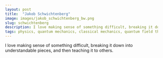 ```yaml
---
layout: post
title:  "Jakob Schwichtenberg"
image: images/jakob_schwichtenberg_bw.png
slug: schwichtenberg
description: I love making sense of something difficult, breaking it down into understandable pieces, and then teaching it to others.
tags: physics, quantum mechanics, classical mechanics, quantum field theory
---
```


I love making sense of something difficult, breaking it down into understandable pieces, and then teaching it to others.
